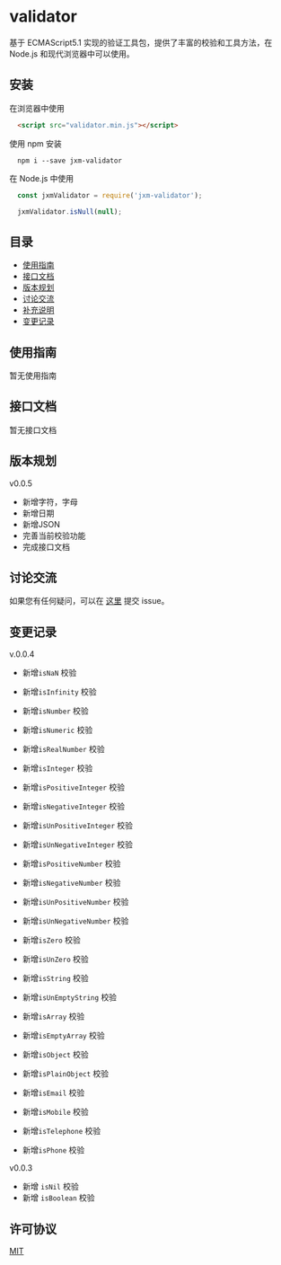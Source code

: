 
validator
===========================
基于 ECMAScript5.1 实现的验证工具包，提供了丰富的校验和工具方法，在 Node.js 和现代浏览器中可以使用。

## 安装

在浏览器中使用

```html
  <script src="validator.min.js"></script>
```

使用 npm 安装

```shell
  npm i --save jxm-validator
```

在 Node.js 中使用

```javascript
  const jxmValidator = require('jxm-validator');

  jxmValidator.isNull(null);
```

## 目录

* [使用指南](#使用指南)
* [接口文档](#接口文档)
* [版本规划](#版本规划)
* [讨论交流](#讨论交流)
* [补充说明](#补充说明)
* [变更记录](#变更记录)

## 使用指南

暂无使用指南

## 接口文档

暂无接口文档

## 版本规划

v0.0.5

* 新增字符，字母
* 新增日期
* 新增JSON
* 完善当前校验功能
* 完成接口文档

## 讨论交流

如果您有任何疑问，可以在 [这里](https://github.com/sTdobTs/validator/issues) 提交 issue。

## 变更记录

v.0.0.4
* 新增`isNaN` 校验
* 新增`isInfinity` 校验

* 新增`isNumber` 校验
* 新增`isNumeric` 校验
* 新增`isRealNumber` 校验

* 新增`isInteger` 校验
* 新增`isPositiveInteger` 校验
* 新增`isNegativeInteger` 校验
* 新增`isUnPositiveInteger` 校验
* 新增`isUnNegativeInteger` 校验

* 新增`isPositiveNumber` 校验
* 新增`isNegativeNumber` 校验
* 新增`isUnPositiveNumber` 校验
* 新增`isUnNegativeNumber` 校验

* 新增`isZero` 校验
* 新增`isUnZero` 校验

* 新增`isString` 校验
* 新增`isUnEmptyString` 校验

* 新增`isArray` 校验
* 新增`isEmptyArray` 校验

* 新增`isObject` 校验
* 新增`isPlainObject` 校验

* 新增`isEmail` 校验
* 新增`isMobile` 校验
* 新增`isTelephone` 校验
* 新增`isPhone` 校验

v0.0.3
* 新增 `isNil` 校验
* 新增 `isBoolean` 校验

## 许可协议

[MIT](LICENSE)
